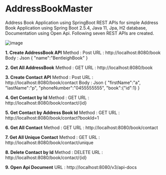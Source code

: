# AddressBookMaster
Address Book Application using SpringBoot
REST APIs for simple Address Book Application using Spring Boot 2.5.4, Java 11, Jpa, H2 database, Documentation using Open Api. Following seven REST APIs are created.

![image](https://user-images.githubusercontent.com/34703659/131245722-45e7ebfc-55a9-4349-a0b1-b8563284903b.png)


**1. Create AddressBook API**
Method : Post
URL : http://localhost:8080/book
Body : Json
{
  "name":"BentleighBook"
}

**2. Get All AddressBook** 
Method : GET
URL : http://localhost:8080/book

**3. Create Contact API**
Method : Post
URL : http://localhost:8080/book/contact
Body : Json
{
  "firstName":"a",
  "lastName":"p",
  "phoneNumber":"0455555555",
  "book":{"id":1}
}

**4. Get Contact by Id**
Method : GET
URL : http://localhost:8080/book/contact/{id}

**5. Get Contact by Address Book Id**
Method : GET
URL : http://localhost:8080/book/contact?bookId=1

**6. Get All Contact**
Method : GET
URL : http://localhost:8080/book/contact

**7. Get All Unique Contact**
Method : GET
URL : http://localhost:8080/book/contact/unique

**8. Delete Contact by Id**
Method : DELETE
URL : http://localhost:8080/book/contact/{id} 

**9. Open Api Document** 
URL : http://localhost:8080/v3/api-docs
